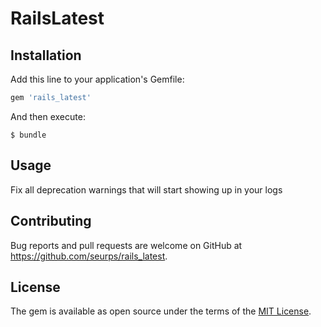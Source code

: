 # RailsLatest

## Installation

Add this line to your application's Gemfile:

```ruby
gem 'rails_latest'
```

And then execute:

    $ bundle

## Usage

Fix all deprecation warnings that will start showing up in your logs

## Contributing

Bug reports and pull requests are welcome on GitHub at https://github.com/seurps/rails_latest.


## License

The gem is available as open source under the terms of the [MIT License](http://opensource.org/licenses/MIT).

